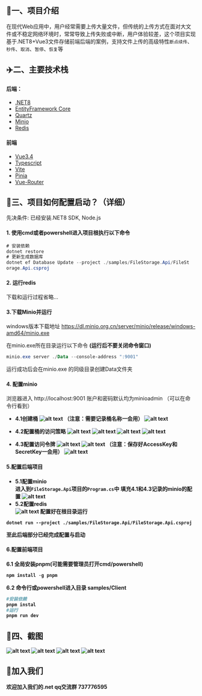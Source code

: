 ## 🚀一、项目介绍
在现代Web应用中，用户经常需要上传大量文件，但传统的上传方式在面对大文件或不稳定网络环境时，常常导致上传失败或中断，用户体验较差，这个项目实现基于.NET8+Vue3文件存储前端后端的案例，支持文件上传的高级特性`断点续传`、`秒传`、`取消`、`暂停`、`恢复`等

## ✈️二、主要技术栈
#### 后端：
- [.NET8](https://learn.microsoft.com/zh-cn/aspnet/core/getting-started/?view=aspnetcore-8.0)
- [EntityFramework Core](https://learn.microsoft.com/zh-cn/ef/core/)
- [Quartz](https://www.quartz-scheduler.org/)
- [Minio](https://min.io/)
- [Redis](https://redis.io/)
  
#### 前端

- [Vue3.4](https://cn.vuejs.org/)
- [Typescript](https://www.tslang.cn/index.html)
- [Vite](https://cn.vitejs.dev/)
- [Pinia](https://pinia.vuejs.org/zh/introduction.html)
- [Vue-Router](https://router.vuejs.org/zh/introduction.html)

## 🚁三、项目如何配置启动？（详细）
先决条件: 已经安装.NET8 SDK, Node.js
#### 1. 使用cmd或者powershell进入项目根执行以下命令
````c#
# 安装依赖
dotnet restore
# 更新生成数据库
dotnet ef Database Update --project ./samples/FileStorage.Api/FileSt
orage.Api.csproj
````

#### 2. 运行redis
下载和运行过程省略...
#### 3.下载Minio并运行
windows版本下载地址
https://dl.minio.org.cn/server/minio/release/windows-amd64/minio.exe

在minio.exe所在目录运行以下命令 <b>(运行后不要关闭命令窗口)</b>
````powershell
minio.exe server ./Data --console-address ":9001"
````

运行成功后会在minio.exe 的同级目录创建Data文件夹
#### 4. 配置minio
浏览器进入 http://localhost:9001 账户和密码默认均为minioadmin （可以在命令行看到）

- <b>4.1创建桶
![alt text](./doc/image/4.11.png)
（注意：需要记录桶名称一会用）
![alt text](./doc/image/4.12.png)

- <b>4.2配置桶的访问策略
![alt text](./doc/image/4.21.png)
![alt text](./doc/image/4.22.png)
![alt text](./doc/image/4.23.png)
![alt text](./doc/image/4.24.png)

- <b>4.3配置访问令牌
![alt text](./doc/image/4.31.png)
![alt text](./doc/image/4.32.png)
（注意：保存好AccessKey和SecretKey一会用）
![alt text](./doc/image/4.33.png)
#### 5.配置后端项目
- <b>5.1配置minio</b><br>
进入到`FileStorage.Api`项目的`Program.cs`中
填充4.1和4.3记录的minio的配置
![alt text](./doc/image/5.11.png)
- <b>5.2配置redis</b><br>
![alt text](./doc/image/5.12.png)
配置好在根目录运行 
````
dotnet run --project ./samples/FileStorage.Api/FileStorage.Api.csproj
````
至此后端部分已经完成配置与启动
#### 6.配置前端项目
6.1 全局安装pnpm(可能需要管理员打开cmd/powershell)
````powershell
npm install -g pnpm
````
6.2 命令行或powershell进入目录 samples/Client
````powershell
#安装依赖
pnpm instal
#运行
pnpm run dev
````

## 🌈四、截图
![alt text](./doc/image/p1.png)
![alt text](./doc/image/p2.png)
![alt text](./doc/image/p3.png)
![alt text](./doc/image/p4.png)

## 🎉加入我们
欢迎加入我们的.net qq交流群 737776595

